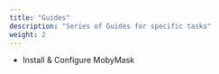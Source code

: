 ```yaml
---
title: "Guides"
description: "Series of Guides for specific tasks"
weight: 2
---
```


- Install & Configure MobyMask
